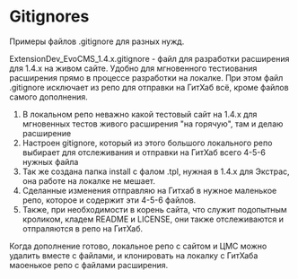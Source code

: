 # Gitignores
 
Примеры файлов .gitignore для разных нужд.

ExtensionDev_EvoCMS_1.4.x.gitignore - файл для разработки расширения для 1.4.x на живом сайте. Удобно для мгновенного тестиования расширения прямо в процессе разработки на локалке. При этом файл .gitignore исключает из репо для отправки на ГитХаб всё, кроме файлов самого дополнения.

1. В локальном репо неважно какой тестовый сайт на 1.4.х для мгновенных тестов живого расширения "на горячую", там и делаю расширение
2. Настроен gitignore, который из этого большого локального репо выбирает для отслеживания и отправки на ГитХаб всего 4-5-6 нужных файла
3. Так же создана папка install с фалом .tpl, нужная в 1.4.х для Экстрас, она работе на локалке не мешает.
4. Сделанные изменения отправляю на Гитхаб в нужное маленькое репо, которое и содержит эти 4-5-6 файлов.
5. Также, при необходимости в корень сайта, что служит подопытным кроликом, кладем README и LICENSE, они также отслеживаются и отпраляются в репо на ГитХаб.

Когда дополнение готово, локальное репо с сайтом и ЦМС можно удалить вместе с файлами, и клонировать на локалку с ГитХаба маоенькое репо с файлами расширения.
